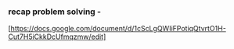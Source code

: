 ### recap problem solving -

[https://docs.google.com/document/d/1cScLgQWIiFPotiqQtvrtO1H-Cut7H5iCkkDcUfmqzmw/edit]


